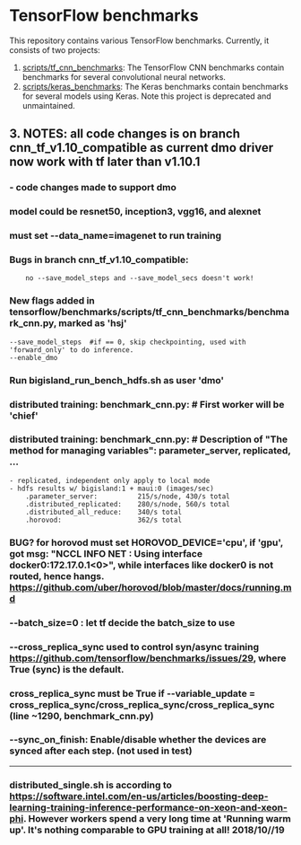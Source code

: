 # TensorFlow benchmarks
This repository contains various TensorFlow benchmarks. Currently, it consists of two projects:

1. [scripts/tf_cnn_benchmarks](https://github.com/tensorflow/benchmarks/tree/master/scripts/tf_cnn_benchmarks): The TensorFlow CNN benchmarks contain benchmarks for several convolutional neural networks.
2. [scripts/keras_benchmarks](https://github.com/tensorflow/benchmarks/tree/master/scripts/keras_benchmarks): The Keras benchmarks contain benchmarks for several models using Keras. Note this project is deprecated and unmaintained.

## 3.  NOTES: all code changes is on branch cnn_tf_v1.10_compatible as current dmo driver now work with tf later than v1.10.1

### - code changes made to support dmo 

### model could be resnet50, inception3, vgg16, and alexnet 

### must set --data_name=imagenet to run training

### Bugs in branch cnn_tf_v1.10_compatible:
        no --save_model_steps and --save_model_secs doesn't work!

### New flags added in tensorflow/benchmarks/scripts/tf_cnn_benchmarks/benchmark_cnn.py, marked as 'hsj'
    --save_model_steps  #if == 0, skip checkpointing, used with 'forward_only' to do inference.
    --enable_dmo

### Run bigisland_run_bench_hdfs.sh as user 'dmo'

### distributed training: benchmark_cnn.py:      # First worker will be 'chief'
### distributed training: benchmark_cnn.py:      # Description of "The method for managing variables": parameter_server, replicated, ...
    - replicated, independent only apply to local mode
    - hdfs results w/ bigisland:1 + maui:0 (images/sec)
        .parameter_server:          215/s/node, 430/s total
        .distributed_replicated:    280/s/node, 560/s total
        .distributed_all_reduce:    340/s total
        .horovod:                   362/s total

### BUG? for horovod must set HOROVOD_DEVICE='cpu', if 'gpu', got msg: "NCCL INFO NET : Using interface docker0:172.17.0.1<0>", while interfaces like docker0 is not routed, hence hangs. https://github.com/uber/horovod/blob/master/docs/running.md

### --batch_size=0 : let tf decide the batch_size to use

### --cross_replica_sync used to control syn/async training https://github.com/tensorflow/benchmarks/issues/29, where True (sync) is the default.
   
###  cross_replica_sync must be True if --variable_update = cross_replica_sync/cross_replica_sync/cross_replica_sync (line ~1290, benchmark_cnn.py)

### --sync_on_finish: Enable/disable whether the devices are synced after each step. (not used in test)

-----------------------------------------------------------------------------------
### distributed_single.sh is according to https://software.intel.com/en-us/articles/boosting-deep-learning-training-inference-performance-on-xeon-and-xeon-phi.  However workers spend a very long time at 'Running warm up'. It's nothing comparable to GPU training at all!  2018/10//19

